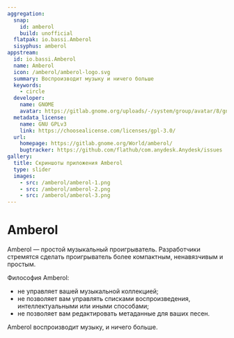 ```yaml
---
aggregation:
  snap:
    id: amberol
    build: unofficial
  flatpak: io.bassi.Amberol
  sisyphus: amberol
appstream:
  id: io.bassi.Amberol
  name: Amberol
  icon: /amberol/amberol-logo.svg
  summary: Воспроизводит музыку и ничего больше
  keywords:
    - circle
  developer:
    name: GNOME
    avatar: https://gitlab.gnome.org/uploads/-/system/group/avatar/8/gnomelogo.png?width=48
  metadata_license:
    name: GNU GPLv3
    link: https://choosealicense.com/licenses/gpl-3.0/
  url:
    homepage: https://gitlab.gnome.org/World/amberol/
    bugtracker: https://github.com/flathub/com.anydesk.Anydesk/issues
gallery:
  title: Скриншоты приложения Amberol
  type: slider
  images:
    - src: /amberol/amberol-1.png
    - src: /amberol/amberol-2.png
    - src: /amberol/amberol-3.png
---
```


# Amberol

Amberol — простой музыкальный проигрыватель. Разработчики стремятся сделать проигрыватель более компактным, ненавязчивым и простым.

Философия Amberol:

- не управляет вашей музыкальной коллекцией;
- не позволяет вам управлять списками воспроизведения, интеллектуальными или иными способами;
- не позволяет вам редактировать метаданные для ваших песен.

Amberol воспроизводит музыку, и ничего больше.

<Gallery />

<!--@include: @ru/apps/.parts/install/content-repo.md-->
<!--@include: @ru/apps/.parts/install/content-flatpak.md-->
<!--@include: @ru/apps/.parts/install/content-snap.md-->
